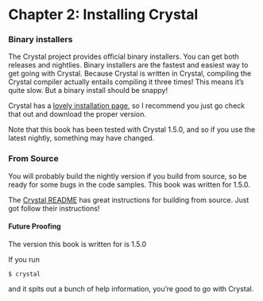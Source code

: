 # Chapter 2: Installing Crystal

### Binary installers <a id="binary-installers"></a>

The Crystal project provides official binary installers. You can get both releases and nightlies. Binary installers are the fastest and easiest way to get going with Crystal. Because Crystal is written in Crystal, compiling the Crystal compiler actually entails compiling it three times! This means it’s quite slow. But a binary install should be snappy!

Crystal has a [lovely installation page](https://crystal-lang.org/install), so I recommend you just go check that out and download the proper version.

Note that this book has been tested with Crystal 1.5.0, and so if you use the latest nightly, something may have changed.

### From Source <a id="from-source"></a>

You will probably build the nightly version if you build from source, so be ready for some bugs in the code samples. This book was written for 1.5.0.

The [Crystal README](https://crystal-lang.org/install/from_sources/) has great instructions for building from source. Just got follow their instructions!

#### Future Proofing <a id="future-proofing"></a>

The version this book is written for is 1.5.0

If you run

```text
$ crystal
```

and it spits out a bunch of help information, you’re good to go with Crystal.

